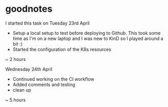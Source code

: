 # goodnotes

I started this task on Tuesday 23rd April
- Setup a local setup to test before deploying to Github. This took some time as I'm on a new laptop and I was new to KinD so I played around a bit :)
- Started the configuration of the K8s resources

~ 2 hours

Wednesday 24th April
- Continued working on the CI workflow
- Added comments and testing
- clean up

~ 5 hours


